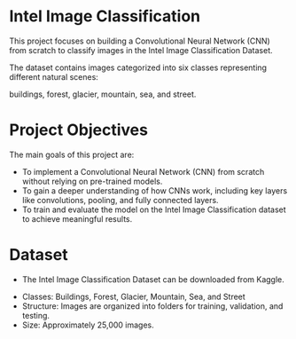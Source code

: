 # Intel Image Classification

This project focuses on building a Convolutional Neural Network (CNN) from scratch to classify images in the Intel Image Classification Dataset.

The dataset contains images categorized into six classes representing different natural scenes: 

buildings, forest, glacier, mountain, sea, and street.

# Project Objectives

The main goals of this project are:

- To implement a Convolutional Neural Network (CNN) from scratch without relying on pre-trained models.
- To gain a deeper understanding of how CNNs work, including key layers like convolutions, pooling, and fully connected layers.
- To train and evaluate the model on the Intel Image Classification dataset to achieve meaningful results.

# Dataset

* The Intel Image Classification Dataset can be downloaded from Kaggle.

- Classes: Buildings, Forest, Glacier, Mountain, Sea, and Street
- Structure: Images are organized into folders for training, validation, and testing.
- Size: Approximately 25,000 images.

  





